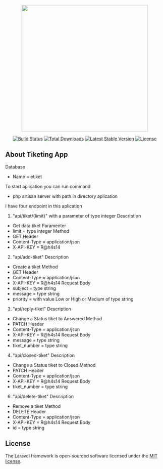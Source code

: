 <p align="center"><a href="https://laravel.com" target="_blank"><img src="https://raw.githubusercontent.com/laravel/art/master/logo-lockup/5%20SVG/2%20CMYK/1%20Full%20Color/laravel-logolockup-cmyk-red.svg" width="400"></a></p>

<p align="center">
<a href="https://travis-ci.org/laravel/framework"><img src="https://travis-ci.org/laravel/framework.svg" alt="Build Status"></a>
<a href="https://packagist.org/packages/laravel/framework"><img src="https://img.shields.io/packagist/dt/laravel/framework" alt="Total Downloads"></a>
<a href="https://packagist.org/packages/laravel/framework"><img src="https://img.shields.io/packagist/v/laravel/framework" alt="Latest Stable Version"></a>
<a href="https://packagist.org/packages/laravel/framework"><img src="https://img.shields.io/packagist/l/laravel/framework" alt="License"></a>
</p>

## About Tiketing App
Database 
- Name = etiket

To start aplication you can run command
- php artisan server with path in directory aplication

I have four endpoint in this aplication
1. "api/tiket/{limit}" with a parameter of type integer 
Description
- Get data tiket 
Paramenter
- limit = type integer
Method 
- GET
Header 
- Content-Type = application/json
- X-API-KEY = R@h4s14

2. "api/add-tiket" 
Description
- Create a tiket 
Method 
- GET
Header 
- Content-Type = application/json
- X-API-KEY = R@h4s14
Request Body 
- subject = type string 
- message = type string
- priority = with value Low or High or Medium of type string

3. "api/reply-tiket" 
Description
- Change a Status tiket to Answered
Method 
- PATCH
Header 
- Content-Type = application/json
- X-API-KEY = R@h4s14
Request Body 
- message = type string 
- tiket_number = type string

4. "api/closed-tiket" 
Description
- Change a Status tiket to Closed
Method 
- PATCH
Header 
- Content-Type = application/json
- X-API-KEY = R@h4s14
Request Body 
- tiket_number = type string


6. "api/delete-tiket" 
Description
- Remove a tiket 
Method 
- DELETE
Header 
- Content-Type = application/json
- X-API-KEY = R@h4s14
Request Body 
- id = type string

## License

The Laravel framework is open-sourced software licensed under the [MIT license](https://opensource.org/licenses/MIT).
